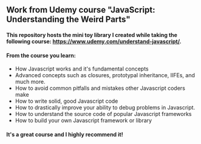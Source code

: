 ## Work from Udemy course "JavaScript: Understanding the Weird Parts"

#### This repository hosts the mini toy library I created while taking the following course: https://www.udemy.com/understand-javascript/. 

#### From the course you learn:

* How Javascript works and it's fundamental concepts
* Advanced concepts such as closures, prototypal inheritance, IIFEs, and much more.
* How to avoid common pitfalls and mistakes other Javascript coders make
* How to write solid, good Javascript code
* How to drastically improve your ability to debug problems in Javascript.
* How to understand the source code of popular Javascript frameworks
* How to build your own Javascript framework or library

#### It's a great course and I highly recommend it!
